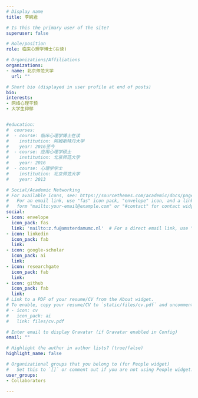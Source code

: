 ```yaml
---
# Display name
title: 李婉君

# Is this the primary user of the site?
superuser: false

# Role/position
role: 临床心理学博士(在读)

# Organizations/Affiliations
organizations:
- name: 北京师范大学
  url: ""

# Short bio (displayed in user profile at end of posts)
bio: 
interests:
- 网络心理干预
- 大学生抑郁


#education:
#  courses:
#  - course: 临床心理学博士在读
#    institution: 阿姆斯特丹大学
#    year: 2016至今
#  - course: 应用心理学硕士
#    institution: 北京师范大学
#    year: 2016
#  - course: 心理学学士
#    institution: 北京师范大学
#    year: 2013

# Social/Academic Networking
# For available icons, see: https://sourcethemes.com/academic/docs/page-builder/#icons
#   For an email link, use "fas" icon pack, "envelope" icon, and a link in the
#   form "mailto:your-email@example.com" or "#contact" for contact widget.
social:
- icon: envelope
  icon_pack: fas
  link: 'mailto:z.fu@amsterdamumc.nl'  # For a direct email link, use "z.fu@amsterdamumc.nl".
- icon: linkedin
  icon_pack: fab
  link: 
- icon: google-scholar
  icon_pack: ai
  link: 
- icon: researchgate
  icon_pack: fab
  link:
- icon: github
  icon_pack: fab
  link: 
# Link to a PDF of your resume/CV from the About widget.
# To enable, copy your resume/CV to `static/files/cv.pdf` and uncomment the lines below.
# - icon: cv
#   icon_pack: ai
#   link: files/cv.pdf

# Enter email to display Gravatar (if Gravatar enabled in Config)
email: ""

# Highlight the author in author lists? (true/false)
highlight_name: false

# Organizational groups that you belong to (for People widget)
#   Set this to `[]` or comment out if you are not using People widget.
user_groups:
- Collaborators

---
```



